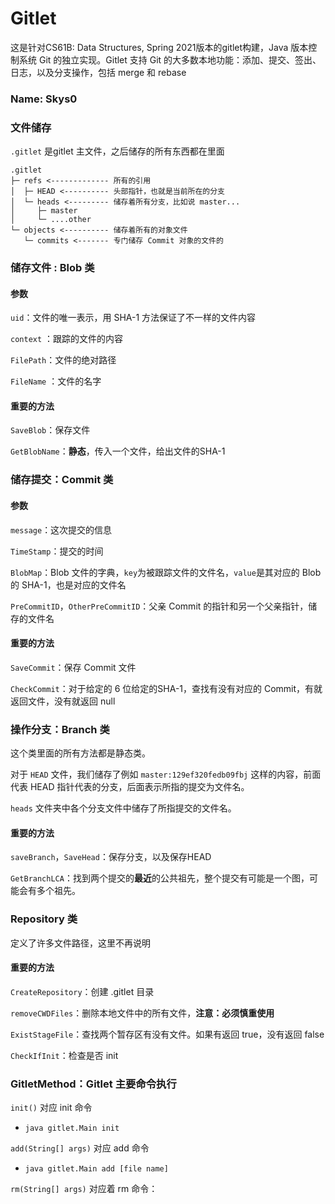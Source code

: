 # Gitlet 

这是针对CS61B: Data Structures, Spring 2021版本的gitlet构建，Java 版本控制系统 Git 的独立实现。Gitlet 支持 Git 的大多数本地功能：添加、提交、签出、日志，以及分支操作，包括 merge 和 rebase

### **Name**: Skys0

### 文件储存

`.gitlet` 是gitlet 主文件，之后储存的所有东西都在里面

```
.gitlet
├─ refs	<------------- 所有的引用
│  ├─ HEAD <---------- 头部指针，也就是当前所在的分支
│  └─ heads <--------- 储存着所有分支，比如说 master...
│     ├─ master
│	  └─ ....other
└─ objects <---------- 储存着所有的对象文件
   └─ commits <------- 专门储存 Commit 对象的文件的
```

### 储存文件 : Blob 类

#### 参数

`uid`：文件的唯一表示，用 SHA-1 方法保证了不一样的文件内容

`context` ：跟踪的文件的内容

`FilePath`：文件的绝对路径

`FileName` ：文件的名字

#### 重要的方法

`SaveBlob`：保存文件

`GetBlobName`：**静态**，传入一个文件，给出文件的SHA-1

### 储存提交：Commit 类

#### 参数

`message`：这次提交的信息

`TimeStamp`：提交的时间

`BlobMap`：Blob 文件的字典，`key`为被跟踪文件的文件名，`value`是其对应的 Blob 的 SHA-1，也是对应的文件名

`PreCommitID`，`OtherPreCommitID`：父亲 Commit 的指针和另一个父亲指针，储存的文件名

#### 重要的方法

`SaveCommit`：保存 Commit 文件

`CheckCommit`：对于给定的 $6$ 位给定的SHA-1，查找有没有对应的 Commit，有就返回文件，没有就返回 null

### 操作分支：Branch 类

这个类里面的所有方法都是静态类。

对于 `HEAD` 文件，我们储存了例如 `master:129ef320fedb09fbj` 这样的内容，前面代表 HEAD 指针代表的分支，后面表示所指的提交为文件名。

`heads` 文件夹中各个分支文件中储存了所指提交的文件名。

#### 重要的方法

`saveBranch`，`SaveHead`：保存分支，以及保存HEAD

`GetBranchLCA`：找到两个提交的**最近**的公共祖先，整个提交有可能是一个图，可能会有多个祖先。

### Repository 类

定义了许多文件路径，这里不再说明

#### 重要的方法

`CreateRepository`：创建 .gitlet 目录

`removeCWDFiles`：删除本地文件中的所有文件，**注意：必须慎重使用**

`ExistStageFile`：查找两个暂存区有没有文件。如果有返回 true，没有返回 false

 `CheckIfInit`：检查是否 init

### GitletMethod：Gitlet 主要命令执行

`init()` 对应 init 命令

* `java gitlet.Main init`

`add(String[] args)` 对应 add 命令

* `java gitlet.Main add [file name]`

`rm(String[] args)` 对应着 rm 命令：
